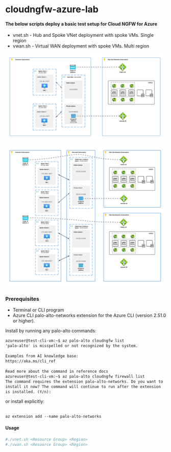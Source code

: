 # cloudngfw-azure-lab

#### The below scripts deploy a basic test setup for Cloud NGFW for Azure

- vnet.sh - Hub and Spoke VNet deployment with spoke VMs. Single region
- vwan.sh - Virtual WAN deployment with spoke VMs. Multi region

![alt text](vnet.png "Hub and Spoke VNet")

![alt text](vwan.png "Virtual WAN")

### Prerequisites
- Terminal or CLI program
- Azure CLI palo-alto-networks extension for the Azure CLI (version 2.51.0 or higher).


Install by running any palo-alto commands:

```azurecli
azureuser@test-cli-vm:~$ az palo-alto cloudngfw list
'palo-alto' is misspelled or not recognized by the system.

Examples from AI knowledge base:
https://aka.ms/cli_ref

Read more about the command in reference docs
azureuser@test-cli-vm:~$ az palo-alto cloudngfw firewall list
The command requires the extension palo-alto-networks. Do you want to install it now? The command will continue to run after the extension is installed. (Y/n):
```

or install explicitly:
```azurecli

az extension add --name palo-alto-networks
```

#### Usage
```bash
#./vnet.sh <Resource Group> <Region>
#./vwan.sh <Resource Group> <Region>
```